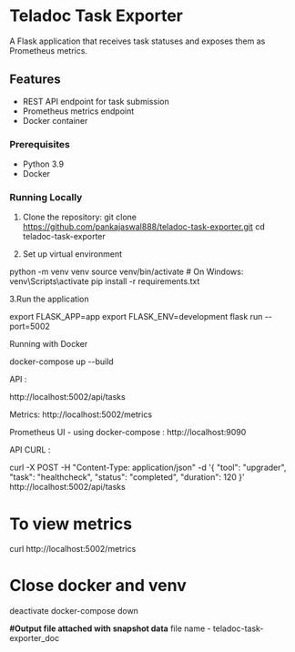 # Teladoc Task Exporter

A Flask application that receives task statuses and exposes them as Prometheus metrics.

## Features
- REST API endpoint for task submission
- Prometheus metrics endpoint
- Docker container



### Prerequisites
- Python 3.9
- Docker


### Running Locally
1. Clone the repository:
   git clone https://github.com/pankajaswal888/teladoc-task-exporter.git
   cd teladoc-task-exporter


2. Set up virtual environment

python -m venv venv
source venv/bin/activate  # On Windows: venv\Scripts\activate
pip install -r requirements.txt

3.Run the application

export FLASK_APP=app
export FLASK_ENV=development
flask run --port=5002

Running with Docker

docker-compose up --build


API  :

http://localhost:5002/api/tasks

Metrics: http://localhost:5002/metrics

Prometheus UI - using docker-compose : http://localhost:9090

API CURL : 


curl -X POST -H "Content-Type: application/json" -d '{
    "tool": "upgrader",
    "task": "healthcheck",
    "status": "completed",
    "duration": 120
}' http://localhost:5002/api/tasks


# To view metrics
curl http://localhost:5002/metrics


# Close docker and venv 
deactivate
docker-compose down


**#Output file attached with snapshot data**
file name - teladoc-task-exporter_doc
